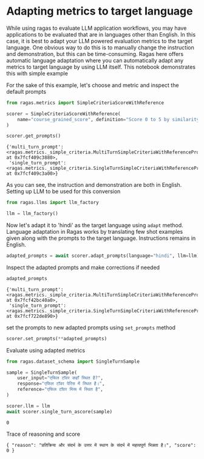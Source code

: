 # Adapting metrics to target language

While using ragas to evaluate LLM application workflows, you may have applications to be evaluated that are in languages other than English. In this case, it is best to adapt your LLM powered evaluation metrics to the target language. One obvious way to do this is to manually change the instruction and demonstration, but this can be time-consuming. Ragas here offers automatic language adaptation where you can automatically adapt any metrics to target language by using LLM itself. This notebook demonstrates this with simple example

For the sake of this example, let's choose and metric and inspect the default prompts


```python
from ragas.metrics import SimpleCriteriaScoreWithReference

scorer = SimpleCriteriaScoreWithReference(
    name="course_grained_score", definition="Score 0 to 5 by similarity"
)
```


```python
scorer.get_prompts()
```




    {'multi_turn_prompt': <ragas.metrics._simple_criteria.MultiTurnSimpleCriteriaWithReferencePrompt at 0x7fcf409c3880>,
     'single_turn_prompt': <ragas.metrics._simple_criteria.SingleTurnSimpleCriteriaWithReferencePrompt at 0x7fcf409c3a00>}



As you can see, the instruction and demonstration are both in English. Setting up LLM to be used for this conversion


```python
from ragas.llms import llm_factory

llm = llm_factory()
```

Now let's adapt it to 'hindi' as the target language using `adapt` method.
Language adaptation in Ragas works by translating few shot examples given along with the prompts to the target language. Instructions remains in English.


```python
adapted_prompts = await scorer.adapt_prompts(language="hindi", llm=llm)
```

Inspect the adapted prompts and make corrections if needed


```python
adapted_prompts
```




    {'multi_turn_prompt': <ragas.metrics._simple_criteria.MultiTurnSimpleCriteriaWithReferencePrompt at 0x7fcf42bc40a0>,
     'single_turn_prompt': <ragas.metrics._simple_criteria.SingleTurnSimpleCriteriaWithReferencePrompt at 0x7fcf722de890>}



set the prompts to new adapted prompts using `set_prompts` method


```python
scorer.set_prompts(**adapted_prompts)
```

Evaluate using adapted metrics


```python
from ragas.dataset_schema import SingleTurnSample

sample = SingleTurnSample(
    user_input="एफिल टॉवर कहाँ स्थित है?",
    response="एफिल टॉवर पेरिस में स्थित है।",
    reference="एफिल टॉवर मिस्र में स्थित है",
)

scorer.llm = llm
await scorer.single_turn_ascore(sample)
```




    0



Trace of reasoning and score

`{
    "reason": "प्रतिक्रिया और संदर्भ के उत्तर में स्थान के संदर्भ में महत्वपूर्ण भिन्नता है।",
    "score": 0
}`


